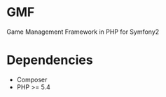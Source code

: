 GMF
===

Game Management Framework in PHP for Symfony2

Dependencies
============

- Composer
- PHP >= 5.4